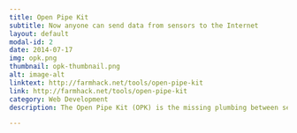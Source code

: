 ```yaml
---
title: Open Pipe Kit
subtitle: Now anyone can send data from sensors to the Internet
layout: default
modal-id: 2
date: 2014-07-17
img: opk.png
thumbnail: opk-thumbnail.png
alt: image-alt
linktext: http://farmhack.net/tools/open-pipe-kit
link: http://farmhack.net/tools/open-pipe-kit
category: Web Development
description: The Open Pipe Kit (OPK) is the missing plumbing between sensors and databases that will empower thousands of data journalists, civic hackers, farmers, etc. to collect data without needing a programmer's assistance or being locked into one data platform from a proprietary turn-key solution.

---
```

